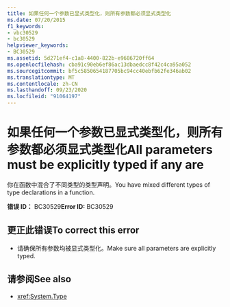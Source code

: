 ```yaml
---
title: 如果任何一个参数已显式类型化，则所有参数都必须显式类型化
ms.date: 07/20/2015
f1_keywords:
- vbc30529
- bc30529
helpviewer_keywords:
- BC30529
ms.assetid: 5d271ef4-c1a8-4400-822b-e9686720ff64
ms.openlocfilehash: cba91c90eb6ef86ac13dbaedcc8f42c4ca95a052
ms.sourcegitcommit: bf5c5850654187705bc94cc40ebfb62fe346ab02
ms.translationtype: MT
ms.contentlocale: zh-CN
ms.lasthandoff: 09/23/2020
ms.locfileid: "91064197"
---
```

# <a name="all-parameters-must-be-explicitly-typed-if-any-are"></a><span data-ttu-id="10edf-102">如果任何一个参数已显式类型化，则所有参数都必须显式类型化</span><span class="sxs-lookup"><span data-stu-id="10edf-102">All parameters must be explicitly typed if any are</span></span>

<span data-ttu-id="10edf-103">你在函数中混合了不同类型的类型声明。</span><span class="sxs-lookup"><span data-stu-id="10edf-103">You have mixed different types of type declarations in a function.</span></span>  
  
 <span data-ttu-id="10edf-104">**错误 ID：** BC30529</span><span class="sxs-lookup"><span data-stu-id="10edf-104">**Error ID:** BC30529</span></span>  
  
## <a name="to-correct-this-error"></a><span data-ttu-id="10edf-105">更正此错误</span><span class="sxs-lookup"><span data-stu-id="10edf-105">To correct this error</span></span>  
  
- <span data-ttu-id="10edf-106">请确保所有参数均被显式类型化。</span><span class="sxs-lookup"><span data-stu-id="10edf-106">Make sure all parameters are explicitly typed.</span></span>  
  
## <a name="see-also"></a><span data-ttu-id="10edf-107">请参阅</span><span class="sxs-lookup"><span data-stu-id="10edf-107">See also</span></span>

- <xref:System.Type>
